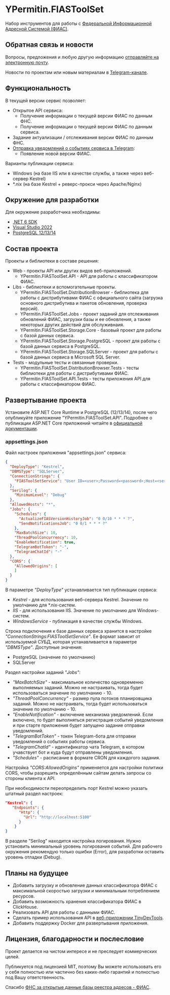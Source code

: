 # YPermitin.FIASToolSet

Набор инструментов для работы с [Федеральной Информационной Адресной Системой (ФИАС)](https://fias.nalog.ru/).

## Обратная связь и новости

Вопросы, предложения и любую другую информацию [отправляйте на электронную почту](mailto:i.need.ypermitin@yandex.ru).

Новости по проектам или новым материалам в [Telegram-канале](https://t.me/TinyDevVault).

## Функциональность

В текущей версии сервис позволяет:

* Открытое API сервиса:
	* Получение информации о текущей версии ФИАС по данным ФНС.
	* Получение информации о текущей версии ФИАС по данным сервиса.
* Задание актуализации / отслеживания версии ФИАС по данным ФНС.
* [Отправка уведомлений о событиях сервиса в Telegram](https://t.me/tinydevtools_fias):
	* Появление новой версии ФИАС.

Варианты публикации сервиса:

* Windows (на базе IIS или в качестве службы, а также через веб-сервер Kestrel)
* *.nix (на базе Kestrel + реверс-прокси через Apache/Nginx)

## Окружение для разработки

Для окружение разработчика необходимы:

* [.NET 6 SDK](https://dotnet.microsoft.com/en-us/download/dotnet/6.0)
* [Visual Studio 2022](https://visualstudio.microsoft.com/ru/vs/)
* [PostgreSQL 12/13/14](https://www.postgresql.org/download/)

## Состав проекта

Проекты и библиотеки в составе решения:

* Web - проекты API или других видов веб-приложений.
	* YPermitin.FIASToolSet.API - API для работы с классификатором ФИАС.
* Libs - библиотеки и вспомогательные проекты.
	* YPermitin.FIASToolSet.DistributionBrowser - библиотека для работы с дистрибутивами ФИАС с официального сайта (загрузка основного дистрибутива и пакетов обновления, проверка версий).
	* YPermitin.FIASToolSet.Jobs - проект заданий для отслеживания обновлений ФИАС, загрузки базы и ее обновления, а также некоторых других действий для обслуживнаия.
	* YPermitin.FIASToolSet.Storage.Core - базовый проект для работы с базой данных сервиса.
	* YPermitin.FIASToolSet.Storage.PostgreSQL - проект для работы с базой данных сервиса в PostgreSQL.
    * YPermitin.FIASToolSet.Storage.SQLServer - проект для работы с базой данных сервиса в Microsoft SQL Server.
* Tests - модульные тесты и связанные проверки.
	* YPermitin.FIASToolSet.DistributionBrowser.Tests - тесты библиотеки для работы с дистрибутивами ФИАС.
	* YPermitin.FIASToolSet.API.Tests - тесты приложения API для работы с классификатором ФИАС.

## Развертывание проекта

Установите ASP.NET Core Runtime и PostgreSQL (12/13/14), после чего опубликуйте приложение "YPermitin.FIASToolSet.API". Подробнее о публикации ASP.NET Core приложений читайте в [официальной документации](https://docs.microsoft.com/ru-ru/aspnet/core/host-and-deploy/?view=aspnetcore-6.0).

### appsettings.json

Файл настроек приложения "appsettings.json" сервиса:

```json
{
  "DeployType": "Kestrel",
  "DBMSType": "SQLServer",
  "ConnectionStrings": {
    "FIASToolSetService": "User ID=<user>;Password=<password>;Host=<server>;Port=5432;Database=FIASToolSetService;"
  },
  "Serilog": {
    "MinimumLevel": "Debug"
  },
  "AllowedHosts": "*",
  "Jobs": {
    "Schedules": {
      "ActualizeFIASVersionHistoryJob": "0 0/10 * * * ?",
      "SendNotificationsJob": "0 0/1 * * * ?"
    },
    "MaxBatchSize": 10,
    "ThreadPoolConcurrency": 10,
    "EnableNotification": true,
    "TelegramBotToken": "-",
    "TelegramChatId": "-"
  },
  "CORS": {
    "AllowedOrigins": [
    ]
  }
}

```

В параметре *"DeployType"* устанавливается тип публикации сервиса:

* *Kestrel* - для использования веб-сервера Kestrel. Значение по умолчанию для *.nix-систем.
* *IIS* - для использования IIS. Значение по умолчанию для Windows-систем.
* *WindowsService* - публикация в качестве службы Windows.

Строка подключения к базе данных сервиса хранится в настройке *"ConnectionStrings:FIASToolSetService"*. Ее формат зависит от используемой СУБД, которая устанавливается в параметре *"DBMSType"*. Доступные значения:

* PostgreSQL (значение по умолчанию)
* SQLServer

Раздел настройки заданий *"Jobs"*:

* *"MaxBatchSize"* - максимальное количество одновременно выполняемых заданий. Можно не настраивать, тогда будет использоваться значение по умолчанию - 10.
* *"ThreadPoolConcurrency"* - размер пула потоков планировщика заданий. Можно не настраивать, тогда будет использоваться значение по умолчанию - 10.
* *"EnableNotification"* - включение механизма уведомлений. Если включено, то будет выполняться регистрация событий уведомления и при старте приложения будет запущено задание отправки уведомлений.
* *"TelegramBotToken"* - токен Telegram-бота для отправки уведомлений о событиях работы сервиса.
* *"TelegramChatId"* - идентификатор чата Telegram, в котором учавствует бот и куда будут отправлены уведомления.
* *"Schedules"* - расписание в формате CRON для каждогого задания.

Настройка *"CORS:AllowedOrigins"* применяется для настройки политики CORS, чтобы разрешить определённым сайтам делать запросы со стороны клиента к API.

При необходимости переопределить порт Kestrel можно указать штатный раздел настроек:

```json
"Kestrel": {
   "Endpoints": {
      "Http": {
        "Url": "http://localhost:5100"
      }
    }
}
```

В разделе "Serilog" находится настройка логирования. Нужно установить минимальный уровень логирования событий. Для рабочего окружения рекомендую только ошибки (Error), для разработки оставить уровень отладки (Debug).

## Планы на будущее

* Добавить загрузку и обновление данных классификатора ФИАС с максимальной скоростью загрузки и минимальным потреблением ресурсов.
* Добавить возможность хранения классификатора ФИАС в ClickHouse.
* Реализовать API для работы с данными ФИАС.
* Сделать пример использования API в [веб-приложении TinyDevTools](https://tinydevtools.ru/fias).
* Добавить поддержку Docker для развертывания приложения.

## Лицензия, благодарности и послесловие

Проект делается на чистом интересе и не преследует коммерческих целей. 

Публикуется под лицензией MIT, поэтому Вы можете использовать его у себя полностью или частично без каких-либо гарантий и полностью под Вашу ответственность.

Спасибо [ФНС за открытые данные базы реестра адресов - ФИАС](https://fias.nalog.ru/).
